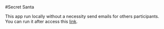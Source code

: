 #Secret Santa

This app run locally without a necessity send emails for others participants.
You can run it after access this [link](http://www.google.com/).